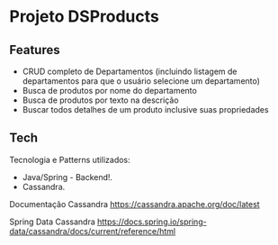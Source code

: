 # Projeto DSProducts

## Features

- CRUD completo de Departamentos (incluindo listagem de departamentos para que o usuário selecione um departamento)
- Busca de produtos por nome do departamento
- Busca de produtos por texto na descrição
- Buscar todos detalhes de um produto inclusive suas propriedades

## Tech

Tecnologia e Patterns utilizados:

- Java/Spring - Backend!.
- Cassandra.

Documentação Cassandra
https://cassandra.apache.org/doc/latest

Spring Data Cassandra
https://docs.spring.io/spring-data/cassandra/docs/current/reference/html
